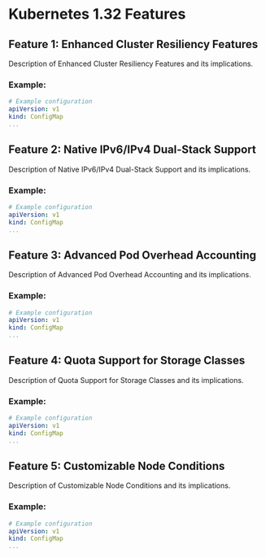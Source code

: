# Kubernetes 1.32 Features

## Feature 1: Enhanced Cluster Resiliency Features

Description of Enhanced Cluster Resiliency Features and its implications.

### Example:

```yaml
# Example configuration
apiVersion: v1
kind: ConfigMap
...
```

## Feature 2: Native IPv6/IPv4 Dual-Stack Support

Description of Native IPv6/IPv4 Dual-Stack Support and its implications.

### Example:

```yaml
# Example configuration
apiVersion: v1
kind: ConfigMap
...
```

## Feature 3: Advanced Pod Overhead Accounting

Description of Advanced Pod Overhead Accounting and its implications.

### Example:

```yaml
# Example configuration
apiVersion: v1
kind: ConfigMap
...
```

## Feature 4: Quota Support for Storage Classes

Description of Quota Support for Storage Classes and its implications.

### Example:

```yaml
# Example configuration
apiVersion: v1
kind: ConfigMap
...
```

## Feature 5: Customizable Node Conditions

Description of Customizable Node Conditions and its implications.

### Example:

```yaml
# Example configuration
apiVersion: v1
kind: ConfigMap
...
```

